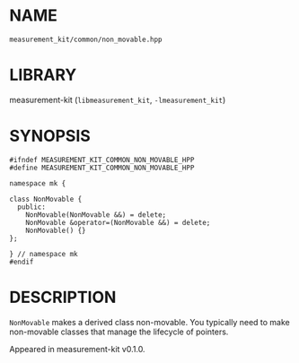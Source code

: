 # NAME

`measurement_kit/common/non_movable.hpp`

# LIBRARY

measurement-kit (`libmeasurement_kit`, `-lmeasurement_kit`)

# SYNOPSIS

```
#ifndef MEASUREMENT_KIT_COMMON_NON_MOVABLE_HPP
#define MEASUREMENT_KIT_COMMON_NON_MOVABLE_HPP

namespace mk {

class NonMovable {
  public:
    NonMovable(NonMovable &&) = delete;
    NonMovable &operator=(NonMovable &&) = delete;
    NonMovable() {}
};

} // namespace mk
#endif
```

# DESCRIPTION

`NonMovable` makes a derived class non-movable. You typically need to make non-movable classes that manage the lifecycle of pointers. 

Appeared in measurement-kit v0.1.0.

